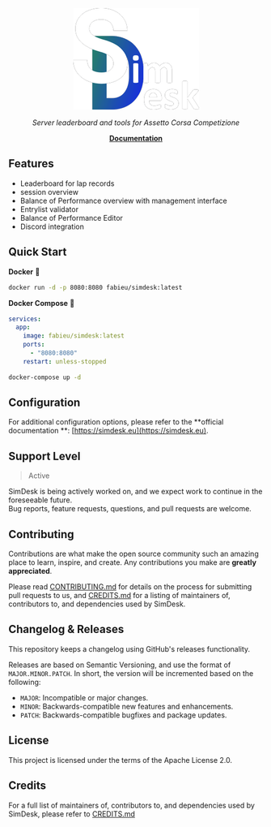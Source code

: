 <p align="center">
    <img src="docs/img/logo_h_200.png" alt="SimDesk Logo">
</p>

<!--include-docs-start-->
<p align="center">
    <em>Server leaderboard and tools for Assetto Corsa Competizione</em>
</p>
<p align="center">
    <a href="https://simdesk.eu/"><b>Documentation</b></a>
</p>

## Features

- Leaderboard for lap records
- session overview
- Balance of Performance overview with management interface
- Entrylist validator
- Balance of Performance Editor
- Discord integration

## Quick Start

**Docker** 🐳

```bash 
docker run -d -p 8080:8080 fabieu/simdesk:latest
```

**Docker Compose** 🐳

```yaml
services:
  app:
    image: fabieu/simdesk:latest
    ports:
      - "8080:8080"
    restart: unless-stopped
```

```bash
docker-compose up -d
```

## Configuration

For additional configuration options, please refer to the **official documentation
**: [https://simdesk.eu](https://simdesk.eu).

## Support Level

> Active

SimDesk is being actively worked on, and we expect work to continue in the foreseeable future.  
Bug reports, feature requests, questions, and pull requests are welcome.

## Contributing

Contributions are what make the open source community such an amazing place to learn, inspire, and create. Any
contributions you make are **greatly appreciated**.

Please read [CONTRIBUTING.md](https://simdesk.eu/contributing/) for details on the process
for submitting pull requests to us, and [CREDITS.md](https://simdesk.eu/credits/) for a listing of maintainers of,
contributors to, and dependencies used by SimDesk.

## Changelog & Releases

This repository keeps a changelog using GitHub's releases functionality.

Releases are based on Semantic Versioning, and use the format of `MAJOR.MINOR.PATCH`. In short, the version will be
incremented based on the following:

- `MAJOR`: Incompatible or major changes.
- `MINOR`: Backwards-compatible new features and enhancements.
- `PATCH`: Backwards-compatible bugfixes and package updates.

## License

This project is licensed under the terms of the Apache License 2.0.

## Credits

For a full list of maintainers of, contributors to, and dependencies used by SimDesk, please refer
to [CREDITS.md](https://simdesk.eu/credits/)